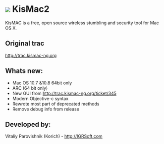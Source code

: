 <img src="https://raw.github.com/iKorich/KisMac2/master/Resources/Icons/devil.png"> KisMac2
======

KisMAC is a free, open source wireless stumbling and security tool for Mac OS X.

Original trac
-------

http://trac.kismac-ng.org

Whats new:
-------

* Mac OS 10.7 &10.8 64bit only
* ARC (64 bit only)
* New GUI from http://trac.kismac-ng.org/ticket/345
* Modern Objective-c syntax
* Rewrote most part of deprecated methods
* Remove debug info from release

Developed by:
-------

Vitaliy Parovishnik (Korich) - http://IGRSoft.com